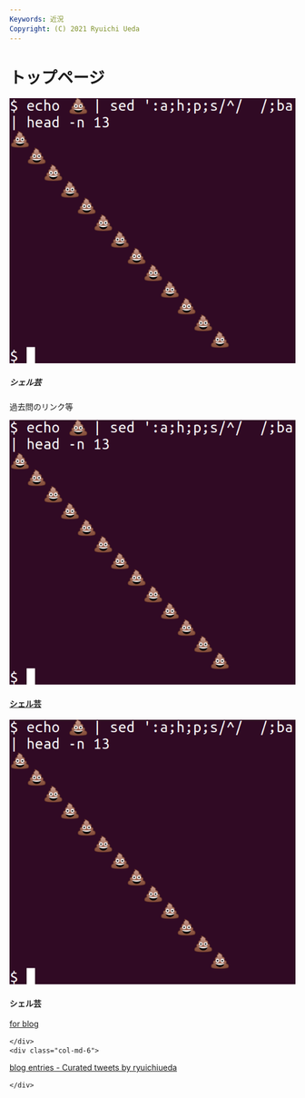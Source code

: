 ```yaml
---
Keywords: 近況
Copyright: (C) 2021 Ryuichi Ueda
---
```


# トップページ

<div class="card mb-3">
  <div class="row no-gutters">
    <div class="col-md-4">
        <img class="card-img-top" src="/pages/test/shellgei.png" alt="shellgei image">
    </div>
    <div class="col-md-8">
      <div class="card-body">
        <h5 class="card-title">シェル芸</h5>
        <p class="card-text">過去問のリンク等</p>
        <!--<p class="card-text"><small class="text-muted">Last updated 3 mins ago</small></p>-->
      </div>
    </div>
  </div>
</div>

<div class="row">
    <div class="col-md-4">
      <div class="card">
        <a href="/?page=01434">
        <img class="card-img-top" src="/pages/test/shellgei.png" alt="shellgei image">
        <div class="card-body">
          <h4 class="card-title">シェル芸</h4>
        </div>
        </a>
      </div>
    </div>
    <div class="col-md-4">
    <div class="card bg-dark text-white">
  <img class="card-img" src="/pages/test/shellgei.png" alt="Card image">
  <div class="card-img-overlay">
    <h4 class="card-title">シェル芸</h4>
  </div>
</div>
    </div>
    <div class="col-md-4">
    </div>
</div>


<div class="row">
    <div class="col-md-6">

<a class="twitter-grid" data-partner="tweetdeck" href="https://twitter.com/ryuichiueda/timelines/990954344894771200?ref_src=twsrc%5Etfw">for blog</a> <script async src="https://platform.twitter.com/widgets.js" charset="utf-8"></script>

    </div>
    <div class="col-md-6">


<a class="twitter-timeline" href="https://twitter.com/ryuichiueda/timelines/1368434533897367552?ref_src=twsrc%5Etfw">blog entries - Curated tweets by ryuichiueda</a> <script async src="https://platform.twitter.com/widgets.js" charset="utf-8"></script>

    </div>
</div>
